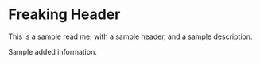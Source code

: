 # Freaking Header

This is a sample read me, with a sample header, and a sample description.

Sample added information.
